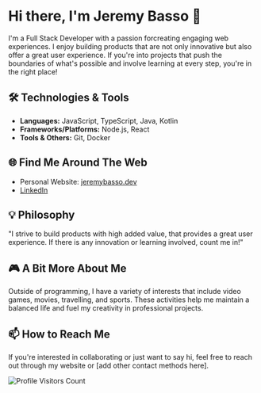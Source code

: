 # Hi there, I'm Jeremy Basso 👋

I'm a Full Stack Developer with a passion forcreating engaging web experiences. I enjoy building products that are not only innovative but also offer a great user experience. If you're into projects that push the boundaries of what's possible and involve learning at every step, you're in the right place!

## 🛠 Technologies & Tools
- **Languages:** JavaScript, TypeScript, Java, Kotlin
- **Frameworks/Platforms:** Node.js, React
- **Tools & Others:** Git, Docker

## 🌐 Find Me Around The Web
- Personal Website: [jeremybasso.dev](https://jeremybasso.dev)
- [LinkedIn](https://www.linkedin.com/in/bassojeremy/)

## 💡 Philosophy
"I strive to build products with high added value, that provides a great user experience. If there is any innovation or learning involved, count me in!"

## 🎮 A Bit More About Me
Outside of programming, I have a variety of interests that include video games, movies, travelling, and sports. These activities help me maintain a balanced life and fuel my creativity in professional projects.

## 📫 How to Reach Me
If you're interested in collaborating or just want to say hi, feel free to reach out through my website or [add other contact methods here].

![Profile Visitors Count](https://visitor-badge.glitch.me/badge?page_id=LokoSama.LokoSama)

